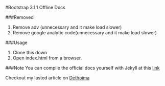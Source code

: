 #Bootstrap 3.1.1 Offline Docs

###Removed
1. Remove adv  (unnecessary and it make load slower)
2. Remove google analytic code(unnecessary and it make load slower)

###Usage
1. Clone this down
2. Open index.html from a browser.

###Note
You can compile the official docs yourself with Jekyll at this [link](https://github.com/twbs/bootstrap#compiling-css-and-javascript)

Checkout my lasted article on [Dethoima](http://dethoima.com)